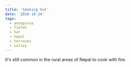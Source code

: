 ```yaml
---
title: 'Smoking hut'
date: '2016-10-24'
tags:
  - annapurna
  - fields
  - hut
  - nepal
  - terraces
  - valley
---
```


It's still common in the rural areas of Nepal to cook with fire.
